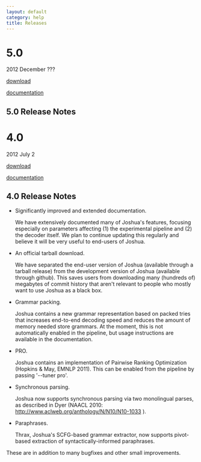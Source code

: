 ```yaml
---
layout: default
category: help
title: Releases
---
```


# 5.0

2012 December ???

[download](http://cs.jhu.edu/~post/files/joshua-5.0.tgz)

[documentation](5.0/index.html)

## 5.0 Release Notes

# 4.0

2012 July 2

[download](http://cs.jhu.edu/~post/files/joshua-4.0.tgz)

[documentation](4.0/index.html)

## 4.0 Release Notes

- Significantly improved and extended documentation. 

  We have extensively documented many of Joshua's features, focusing especially on parameters affecting (1) the experimental pipeline and (2) the decoder itself.  We plan to continue updating this regularly and believe it will be very useful to end-users of Joshua. 

- An official tarball download. 

  We have separated the end-user version of Joshua (available through a tarball release) from the development version of Joshua (available through github).  This saves users from downloading many (hundreds of) megabytes of commit history that aren't relevant to people who mostly want to use Joshua as a black box. 

- Grammar packing. 

  Joshua contains a new grammar representation based on packed tries that increases end-to-end decoding speed and reduces the amount of memory needed store grammars.  At the moment, this is not automatically enabled in the pipeline, but usage instructions are available in the documentation. 

- PRO.   

  Joshua contains an implementation of Pairwise Ranking Optimization (Hopkins & May, EMNLP 2011).  This can be enabled from the pipeline by passing '--tuner pro'. 

- Synchronous parsing. 

  Joshua now supports synchronous parsing via two monolingual parses, as described in Dyer (NAACL 2010: http://www.aclweb.org/anthology/N/N10/N10-1033 ). 

- Paraphrases. 

  Thrax, Joshua's SCFG-based grammar extractor, now supports pivot-based extraction of syntactically-informed paraphrases. 

These are in addition to many bugfixes and other small improvements.
